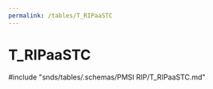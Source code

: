 ```yaml
---
permalink: /tables/T_RIPaaSTC
---
```

# T\_RIPaaSTC
<!-- SPDX-License-Identifier: MPL-2.0 -->

<!-- ATTENTION : Ne pas supprimer ou modifier la ligne ci-dessous -->
#include "snds/tables/.schemas/PMSI RIP/T_RIPaaSTC.md"
<!-- ATTENTION : Ne pas supprimer ou modifier la ligne ci-dessus -->

